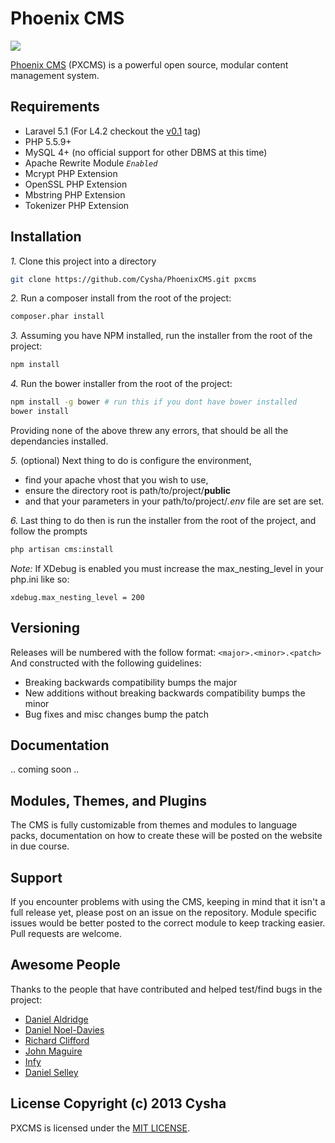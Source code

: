# Phoenix CMS
[![](http://slack.phoenixcms.org/badge.svg)](http://slack.phoenixcms.org)

[Phoenix CMS](http://phoenixcms.org/) (PXCMS) is a powerful open source, modular content management system.

## Requirements
* Laravel 5.1 (For L4.2 checkout the [v0.1](https://github.com/Cysha/PhoenixCMS/releases/tag/v0.1) tag)
* PHP 5.5.9+
* MySQL 4+ (no official support for other DBMS at this time)
* Apache Rewrite Module *`Enabled`*
* Mcrypt PHP Extension
* OpenSSL PHP Extension
* Mbstring PHP Extension
* Tokenizer PHP Extension

## Installation

*1.*
Clone this project into a directory
```bash
git clone https://github.com/Cysha/PhoenixCMS.git pxcms
```

*2.*
Run a composer install from the root of the project:
```bash
composer.phar install
```

*3.*
Assuming you have NPM installed, run the installer from the root of the project:
```bash
npm install
```

*4.*
Run the bower installer from the root of the project:
```bash
npm install -g bower # run this if you dont have bower installed
bower install
```

Providing none of the above threw any errors, that should be all the dependancies installed.

*5.*
(optional) Next thing to do is configure the environment,

* find your apache vhost that you wish to use,
* ensure the directory root is path/to/project/**public**
* and that your parameters in your path/to/project/*.env* file are set are set.


*6.*
Last thing to do then is run the installer from the root of the project, and follow the prompts
```bash
php artisan cms:install
```

*Note:* If XDebug is enabled you must increase the max_nesting_level in your php.ini like so:
```
xdebug.max_nesting_level = 200
```

## Versioning
Releases will be numbered with the follow format: `<major>.<minor>.<patch>` And constructed with the following guidelines:
- Breaking backwards compatibility bumps the major
- New additions without breaking backwards compatibility bumps the minor
- Bug fixes and misc changes bump the patch

## Documentation
.. coming soon ..

## Modules, Themes, and Plugins
The CMS is fully customizable from themes and modules to language packs, documentation on how to create these will be posted on the website in due course.

## Support
If you encounter problems with using the CMS, keeping in mind that it isn't a full release yet, please post on an issue on the repository.
Module specific issues would be better posted to the correct module to keep tracking easier. Pull requests are welcome.

## Awesome People
Thanks to the people that have contributed and helped test/find bugs in the project:
- [Daniel Aldridge](https://github.com/xLink)
- [Daniel Noel-Davies](https://github.com/NoelDavies)
- [Richard Clifford](https://github.com/richard-clifford)
- [John Maguire](https://github.com/johnmaguire2013)
- [Infy](https://github.com/infyhr)
- [Daniel Selley](https://github.com/danselley)

## License Copyright (c) 2013 Cysha
PXCMS is licensed under the [MIT LICENSE](http://opensource.org/licenses/MIT).

